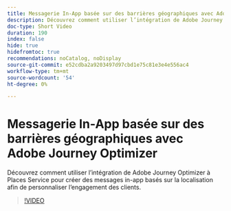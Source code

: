 ```yaml
---
title: Messagerie In-App basée sur des barrières géographiques avec Adobe Journey Optimizer
description: Découvrez comment utiliser l’intégration de Adobe Journey Optimizer à Places Service pour créer des messages in-app basés sur la localisation afin de personnaliser l’engagement des clients.
doc-type: Short Video
duration: 190
index: false
hide: true
hidefromtoc: true
recommendations: noCatalog, noDisplay
source-git-commit: e52cdba2a9203497d97cbd1e75c81e3e4e556ac4
workflow-type: tm+mt
source-wordcount: '54'
ht-degree: 0%

---
```



# Messagerie In-App basée sur des barrières géographiques avec Adobe Journey Optimizer

Découvrez comment utiliser l’intégration de Adobe Journey Optimizer à Places Service pour créer des messages in-app basés sur la localisation afin de personnaliser l’engagement des clients.

<!-- 72_S522_3442522_189_geofencebased-inapp-messaging-with-adobe-journey-optimizer -->
>[!VIDEO](https://video.tv.adobe.com/v/3460410/?learn=on&enablevpops=true&captions=fre_fr)
